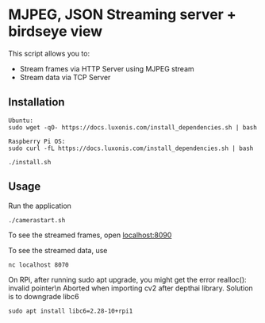 # MJPEG, JSON Streaming server + birdseye view

This script allows you to:
- Stream frames via HTTP Server using MJPEG stream
- Stream data via TCP Server

## Installation

```
Ubuntu:
sudo wget -qO- https://docs.luxonis.com/install_dependencies.sh | bash

Raspberry Pi OS:
sudo curl -fL https://docs.luxonis.com/install_dependencies.sh | bash

./install.sh
```

## Usage

Run the application

```
./camerastart.sh
```

To see the streamed frames, open [localhost:8090](http://localhost:8090)

To see the streamed data, use

```
nc localhost 8070
```

On RPi, after running sudo apt upgrade, you might get the error realloc(): invalid pointer\n Aborted when importing cv2 after depthai library. Solution is to downgrade libc6

```
sudo apt install libc6=2.28-10+rpi1
```

